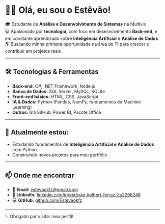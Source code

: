 # 👨‍💻 Olá, eu sou o Estêvão!  

🎓 Estudante de **Análise e Desenvolvimento de Sistemas** na Multivix  
💻 Apaixonado por **tecnologia**, com foco em desenvolvimento **Back-end**, e em constante aprendizado sobre **Inteligência Artificial** e **Análise de Dados**  
🌎 Buscando minha primeira oportunidade na área de TI para crescer e contribuir em projetos reais  

---

## 🛠️ Tecnologias & Ferramentas  
- **Back-end:** C#, .NET Framework, Node.js  
- **Banco de Dados:** SQL Server, MySQL, SQLite  
- **Front-end básico:** HTML, CSS, JavaScript  
- **IA & Dados:** Python (Pandas, NumPy, fundamentos de Machine Learning)  
- **Outros:** Git/GitHub, Power BI, Pacote Office  

---

## 🌱 Atualmente estou:  
- Estudando fundamentos de **Inteligência Artificial e Análise de Dados** com Python  
- Construindo novos projetos para meu portfólio  

---

## 📫 Onde me encontrar  
- 📧 **Email:** [estevaokfz@gmail.com](mailto:estevaokfz@gmail.com)  
- 🔗 **LinkedIn:** [linkedin.com/in/estêvão-kolhert-ferraz-2a2298248](https://www.linkedin.com/in/est%C3%AAv%C3%A3o-kolhert-ferraz-2a2298248/)  
- 💻 **GitHub:** [github.com/Estevaokfz](https://github.com/Estevaokfz)  

---

✨ Obrigado por visitar meu perfil!  
